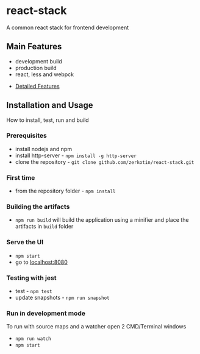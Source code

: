 # react-stack
A common react stack for frontend development  

## Main Features
- development build
- production build
- react, less and webpck

* [Detailed Features](docs/FEATURES.md)

## Installation and Usage
How to install, test, run and build

### Prerequisites
- install nodejs and npm
- install http-server - `npm install -g http-server`
- clone the repository - `git clone github.com/zerkotin/react-stack.git`

### First time
- from the repository folder - `npm install`

### Building the artifacts
- `npm run build` will build the application using a minifier and place the artifacts in `build` folder

### Serve the UI
- `npm start`
- go to [localhost:8080](localhost:8080)

### Testing with jest
- test - `npm test`
- update snapshots - `npm run snapshot`

### Run in development mode
To run with source maps and a watcher open 2 CMD/Terminal windows
- `npm run watch`  
- `npm start`  
